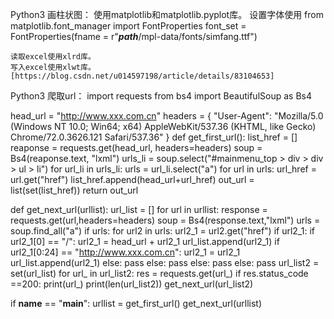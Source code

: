 Python3 画柱状图：
    使用matplotlib和matplotlib.pyplot库。
        设置字体使用 from matplotlib.font_manager import FontProperties
                   font_set = FontProperties(fname = r"***path***/mpl-data/fonts/simfang.ttf") 
        
    读取excel使用xlrd库。
    写入excel使用xlwt库。[https://blog.csdn.net/u014597198/article/details/83104653]

Python3 爬取url：
import requests
from bs4 import BeautifulSoup as Bs4

head_url = "http://www.xxx.com.cn"
headers = {
    "User-Agent": "Mozilla/5.0 (Windows NT 10.0; Win64; x64) AppleWebKit/537.36 (KHTML, like Gecko) Chrome/72.0.3626.121 Safari/537.36"
}
def get_first_url():
    list_href = []
    reaponse = requests.get(head_url, headers=headers)
    soup = Bs4(reaponse.text, "lxml")
    urls_li = soup.select("#mainmenu_top > div > div > ul > li")
    for url_li in urls_li:
        urls = url_li.select("a")
        for url in urls:
            url_href = url.get("href")
            list_href.append(head_url+url_href)
            out_url = list(set(list_href))
    return out_url


def get_next_url(urllist):
    url_list = []
    for url in urllist:
        response = requests.get(url,headers=headers)
        soup = Bs4(response.text,"lxml")
        urls = soup.find_all("a")
        if urls:
            for url2 in urls:
                url2_1 = url2.get("href")
                if url2_1:
                    if url2_1[0] == "/":
                        url2_1 = head_url + url2_1
                        url_list.append(url2_1)
                        if url2_1[0:24] == "http://www.xxx.com.cn":
                            url2_1 = url2_1
                            url_list.append(url2_1)
                        else:
                            pass
                    else:
                        pass
                else:
                    pass
        else:
            pass
    url_list2 = set(url_list)
    for url_ in url_list2:
        res = requests.get(url_)
        if res.status_code ==200:
            print(url_)
    print(len(url_list2))
    get_next_url(url_list2)


if __name__ == "__main__":
    urllist = get_first_url()
    get_next_url(urllist)